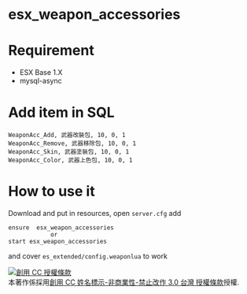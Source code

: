 # esx_weapon_accessories

# Requirement
* ESX Base 1.X
* mysql-async

# Add item in SQL
```
WeaponAcc_Add, 武器改裝包, 10, 0, 1
WeaponAcc_Remove, 武器移除包, 10, 0, 1
WeaponAcc_Skin, 武器塗裝包, 10, 0, 1
WeaponAcc_Color, 武器上色包, 10, 0, 1
```

# How to use it
Download and put in resources, open `server.cfg` add
```
ensure  esx_weapon_accessories
            or
start esx_weapon_accessories
```
and cover `es_extended/config.weaponlua` to work


<a rel="license" href="http://creativecommons.org/licenses/by-nc-nd/3.0/tw/"><img alt="創用 CC 授權條款" style="border-width:0" src="https://i.creativecommons.org/l/by-nc-nd/3.0/tw/88x31.png" /></a><br />本著作係採用<a rel="license" href="http://creativecommons.org/licenses/by-nc-nd/3.0/tw/">創用 CC 姓名標示-非商業性-禁止改作 3.0 台灣 授權條款</a>授權.
